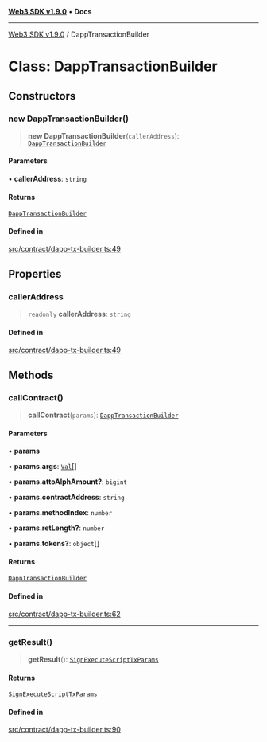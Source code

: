 [**Web3 SDK v1.9.0**](../README.md) • **Docs**

***

[Web3 SDK v1.9.0](../globals.md) / DappTransactionBuilder

# Class: DappTransactionBuilder

## Constructors

### new DappTransactionBuilder()

> **new DappTransactionBuilder**(`callerAddress`): [`DappTransactionBuilder`](DappTransactionBuilder.md)

#### Parameters

• **callerAddress**: `string`

#### Returns

[`DappTransactionBuilder`](DappTransactionBuilder.md)

#### Defined in

[src/contract/dapp-tx-builder.ts:49](https://github.com/Mystic-Nayy/alephium-web3/blob/ee41f5e0e7d7fb0b155fe62f05b2ac03772895ca/packages/web3/src/contract/dapp-tx-builder.ts#L49)

## Properties

### callerAddress

> `readonly` **callerAddress**: `string`

#### Defined in

[src/contract/dapp-tx-builder.ts:49](https://github.com/Mystic-Nayy/alephium-web3/blob/ee41f5e0e7d7fb0b155fe62f05b2ac03772895ca/packages/web3/src/contract/dapp-tx-builder.ts#L49)

## Methods

### callContract()

> **callContract**(`params`): [`DappTransactionBuilder`](DappTransactionBuilder.md)

#### Parameters

• **params**

• **params.args**: [`Val`](../type-aliases/Val.md)[]

• **params.attoAlphAmount?**: `bigint`

• **params.contractAddress**: `string`

• **params.methodIndex**: `number`

• **params.retLength?**: `number`

• **params.tokens?**: `object`[]

#### Returns

[`DappTransactionBuilder`](DappTransactionBuilder.md)

#### Defined in

[src/contract/dapp-tx-builder.ts:62](https://github.com/Mystic-Nayy/alephium-web3/blob/ee41f5e0e7d7fb0b155fe62f05b2ac03772895ca/packages/web3/src/contract/dapp-tx-builder.ts#L62)

***

### getResult()

> **getResult**(): [`SignExecuteScriptTxParams`](../interfaces/SignExecuteScriptTxParams.md)

#### Returns

[`SignExecuteScriptTxParams`](../interfaces/SignExecuteScriptTxParams.md)

#### Defined in

[src/contract/dapp-tx-builder.ts:90](https://github.com/Mystic-Nayy/alephium-web3/blob/ee41f5e0e7d7fb0b155fe62f05b2ac03772895ca/packages/web3/src/contract/dapp-tx-builder.ts#L90)
